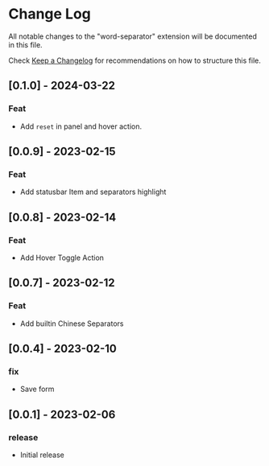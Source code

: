 # Change Log

All notable changes to the "word-separator" extension will be documented in this file.

Check [Keep a Changelog](http://keepachangelog.com/) for recommendations on how to structure this file.

## [0.1.0] - 2024-03-22

### Feat

- Add `reset` in panel and hover action.

## [0.0.9] - 2023-02-15

### Feat

- Add statusbar Item and separators highlight

## [0.0.8] - 2023-02-14

### Feat

- Add Hover Toggle Action

## [0.0.7] - 2023-02-12

### Feat

- Add builtin Chinese Separators

## [0.0.4] - 2023-02-10

### fix

- Save form

## [0.0.1] - 2023-02-06

### release

- Initial release
